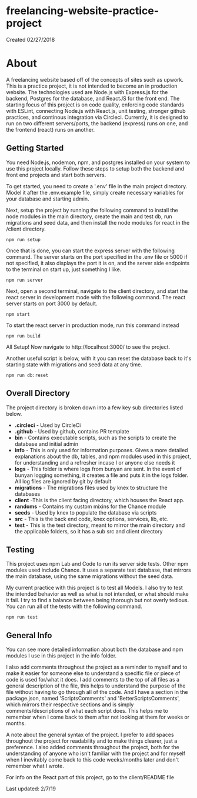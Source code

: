 # freelancing-website-practice-project
Created 02/27/2018

# About
A freelancing website based off of the concepts of sites such as upwork. This is a practice project, it is not intended to become an in production website. The technologies used are Node.js with Express.js for the backend, Postgres for the database, and ReactJS for the front end. The starting focus of this project is on code quality, enforcing code standards with ESLint, connecting Node.js with React.js, unit testing, stronger github practices, and continous integration via Circleci. Currently, it is designed to run on two different servers/ports, the backend (express) runs on one, and the frontend (react) runs on another.

## Getting Started
You need Node.js, nodemon, npm, and postgres installed on your system to use this project locally. Follow these steps to setup both the backend and front end projects and start both servers.

To get started, you need to create a '.env' file in the main project directory. Model it after the .env.example file, simply create necessary variables for your database and starting admin.

Next, setup the project by running the following command to install the node modules in the main directory, create the main and test db, run migrations and seed data, and then install the node modules for react in the /client directory.
```
npm run setup
```

Once that is done, you can start the express server with the following command. The server starts on the port specified in the .env file or 5000 if not specified, it also displays the port it is on, and the server side endpoints to the terminal on start up, just something I like.
```
npm run server
```

Next, open a second terminal, navigate to the client directory, and start the react server in development mode with the following command. The react server starts on port 3000 by default.
```
npm start
```
To start the react server in production mode, run this command instead
```
npm run build
```

All Setup! Now navigate to http://localhost:3000/ to see the project.

Another useful script is below, with it you can reset the database back to it's starting state with migrations and seed data at any time.
```
npm run db:reset
```


## Overall Directory
The project directory is broken down into a few key sub directories listed below.
* **.circleci** - Used by CircleCi
* **.github** - Used by github, contains PR template
* **bin** - Contains executable scripts, such as the scripts to create the database and initial admin
* **info** - This is only used for information purposes. Gives a more detailed explanations about the db, tables, and npm modules used in this project, for understanding and a refresher incase I or anyone else needs it
* **logs** - This folder is where logs from bunyan are sent. In the event of bunyan logging something, it creates a file and puts it in the logs folder. All log files are ignored by git by default
* **migrations** - The migrations files used by knex to structure the databases
* **client** -This is the client facing directory, which houses the React app.
* **randoms** - Contains my custom mixins for the Chance module
* **seeds** - Used by knex to populate the database via scripts
* **src** - This is the back end code, knex options, services, lib, etc.
* **test** - This is the test directory, meant to mirror the main directory and the applicable folders, so it has a sub src and client directory


## Testing
This project uses npm Lab and Code to run its server side tests. Other npm modules used include Chance. It uses a separate test database, that mirrors the main database, using the same migrations without the seed data.

My current practice with this project is to test all Models. I also try to test the intended behavior as well as what is not intended, or what should make it fail. I try to find a balance between being thorough but not overly tedious. You can run all of the tests with the following command.
```
npm run test
```

## General Info
You can see more detailed information about both the database and npm modules I use in this project in the info folder.

I also add comments throughout the project as a reminder to myself and to make it easier for someone else to understand a specific file or piece of code is used for/what it does. I add comments to the top of all files as a general description of the file, this helps to understand the purpose of the file without having to go through all of the code. And I have a section in the package.json, named 'ScriptsComments' and 'BetterScriptsComments', which mirrors their respective sections and is simply comments/descriptions of what each script does. This helps me to remember when I come back to them after not looking at them for weeks or months.

A note about the general syntax of the project. I prefer to add spaces throughout the project for readability and to make things clearer, just a preference. I also added comments throughout the project, both for the understanding of anyone who isn't familiar with the project and for myself when I inevitably come back to this code weeks/months later and don't remember what I wrote.

For info on the React part of this project, go to the client/README file

Last updated: 2/7/19
